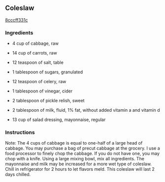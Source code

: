 ## Coleslaw

[8cccff331c](http://www.food.com/recipe/coleslaw-310662)

### Ingredients

 - 4 cup of cabbage, raw

 - 14 cup of carrots, raw

 - 12 teaspoon of salt, table

 - 1 tablespoon of sugars, granulated

 - 12 teaspoon of celery, raw

 - 1 tablespoon of vinegar, cider

 - 2 tablespoon of pickle relish, sweet

 - 2 tablespoon of milk, fluid, 1% fat, without added vitamin a and vitamin d

 - 13 cup of salad dressing, mayonnaise, regular

### Instructions

Note: The 4 cups of cabbage is equal to one-half of a large head of cabbage. You may purchase a bag of precut cabbage at the grocery. I use a food processor to finely chop the cabbage. If you do not have one, you may chop with a knife. Using a large mixing bowl, mix all ingredients. The mayonnaise and milk may be increased for a more wet type of coleslaw. Chill in refrigerator for 2 hours to let flavors meld. This coleslaw will last 2 days chilled.